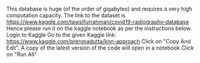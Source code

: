 This database is huge (of the order of gigabytes) and requires a very high computation capacity. The link to the dataset is https://www.kaggle.com/tawsifurrahman/covid19-radiography-database
Hence please run it on the kaggle notebook as per the instructions below.
Login to Kaggle
Go to the given Kaggle link: https://www.kaggle.com/preronadutta/knn-approach
Click on "Copy And Edit".
A copy of the latest version of the code will open in a notebook
Click on "Run All"
